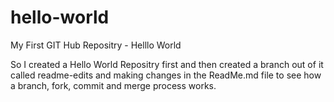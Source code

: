 # hello-world
My First GIT Hub Repositry - Helllo World

So I created a Hello World Repositry first and then created a branch out of it called readme-edits and making changes in the ReadMe.md file to see how a branch, fork, commit and merge process works.
